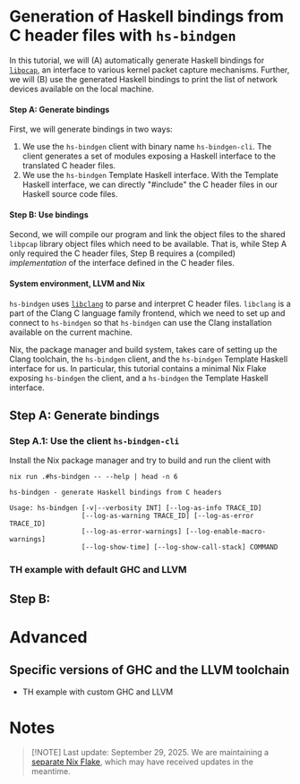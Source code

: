 # Generation of Haskell bindings from C header files with `hs-bindgen`

In this tutorial, we will (A) automatically generate Haskell bindings for
[`libpcap`](https://github.com/the-tcpdump-group/libpcap), an interface to
various kernel packet capture mechanisms. Further, we will (B) use the generated
Haskell bindings to print the list of network devices available on the local
machine.

#### Step A: Generate bindings

First, we will generate bindings in two ways:
1. We use the `hs-bindgen` client with binary name `hs-bindgen-cli`. The client
   generates a set of modules exposing a Haskell interface to the translated C
   header files.
2. We use the `hs-bindgen` Template Haskell interface. With the Template Haskell
   interface, we can directly "#include" the C header files in our Haskell
   source code files.

#### Step B: Use bindings

Second, we will compile our program and link the object files to the shared
`libpcap` library object files which need to be available. That is, while Step A
only required the C header files, Step B requires a (compiled) _implementation_
of the interface defined in the C header files.

#### System environment, LLVM and Nix

`hs-bindgen` uses [`libclang`](https://clang.llvm.org/doxygen/index.html) to
parse and interpret C header files. `libclang` is a part of the Clang C language
family frontend, which we need to set up and connect to `hs-bindgen` so that
`hs-bindgen` can use the Clang installation available on the current machine.

Nix, the package manager and build system, takes care of setting up the Clang
toolchain, the `hs-bindgen` client, and the `hs-bindgen` Template Haskell
interface for us. In particular, this tutorial contains a minimal Nix Flake
exposing `hs-bindgen` the client, and a `hs-bindgen` the Template Haskell
interface.

## Step A: Generate bindings

### Step A.1: Use the client `hs-bindgen-cli`

Install the Nix package manager and try to build and run the client with

```console
nix run .#hs-bindgen -- --help | head -n 6
```

```
hs-bindgen - generate Haskell bindings from C headers

Usage: hs-bindgen [-v|--verbosity INT] [--log-as-info TRACE_ID]
                  [--log-as-warning TRACE_ID] [--log-as-error TRACE_ID]
                  [--log-as-error-warnings] [--log-enable-macro-warnings]
                  [--log-show-time] [--log-show-call-stack] COMMAND
```

### TH example with default GHC and LLVM

## Step B:

# Advanced

## Specific versions of GHC and the LLVM toolchain

- TH example with custom GHC and LLVM

# Notes

<!-- TODO_PR: Correct this statement after deciding where we put Nix-related code. -->

> [!NOTE] Last update: September 29, 2025. We are maintaining a [separate Nix
> Flake](https://github.com/dschrempf/hs-bindgen-flake), which may have received
> updates in the meantime.
